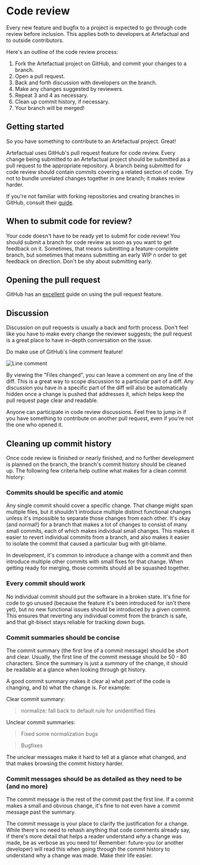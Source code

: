 Code review
===========

Every new feature and bugfix to a project is expected to go through code review before inclusion.
This applies both to developers at Artefactual and to outside contributors.

Here's an outline of the code review process:

1) Fork the Artefactual project on GitHub, and commit your changes to a branch.
2) Open a pull request.
3) Back and forth discussion with developers on the branch.
4) Make any changes suggested by reviewers.
5) Repeat 3 and 4 as necessary.
6) Clean up commit history, if necessary.
7) Your branch will be merged!

Getting started
---------------

So you have something to contribute to an Artefactual project. Great!

Artefactual uses GitHub's pull request feature for code review.
Every change being submitted to an Artefactual project should be submitted as a pull request to the appropriate repository.
A branch being submitted for code review should contain commits covering a related section of code.
Try not to bundle unrelated changes together in one branch; it makes review harder.

If you're not familiar with forking repositories and creating branches in GitHub, consult their [guide](https://help.github.com/articles/fork-a-repo).

When to submit code for review?
-------------------------------

Your code doesn't have to be ready yet to submit for code review!
You should submit a branch for code review as soon as you want to get feedback on it.
Sometimes, that means submitting a feature-complete branch, but sometimes that means submitting an early WIP n order to get feedback on direction.
Don't be shy about submitting early.

Opening the pull request
------------------------

GitHub has an [excellent](https://help.github.com/articles/using-pull-requests) guide on using the pull request feature.

Discussion
----------

Discussion on pull requests is usually a back and forth process.
Don't feel like you have to make every change the reviewer suggests; the pull request is a great place to have in-depth conversation on the issue.

Do make use of GitHub's line comment feature!

![Line comment](http://i.imgur.com/FsWppGN.png)

By viewing the "Files changed", you can leave a comment on any line of the diff.
This is a great way to scope discussion to a particular part of a diff.
Any discussion you have in a specific part of the diff will also be automatically hidden once a change is pushed that addresses it, which helps keep the pull request page clear and readable.

Anyone can participate in code review discussions.
Feel free to jump in if you have something to contribute on another pull request, even if you're not the one who opened it.

Cleaning up commit history
--------------------------

Once code review is finished or nearly finished, and no further development is planned on the branch, the branch's commit history should be cleaned up.
The following few criteria help outline what makes for a clean commit history:

### Commits should be specific and atomic

Any single commit should cover a specific change.
That change might span multiple files, but it shouldn't introduce multiple distinct functional changes unless it's impossible to separate those changes from each other.
It's okay (and normal!) for a branch that makes a lot of changes to consist of many small commits, each of which makes individual small changes.
This makes it easier to revert individual commits from a branch, and also makes it easier to isolate the commit that caused a particular bug with git-blame.

In development, it's common to introduce a change with a commit and then introduce multiple other commits with small fixes for that change.
When getting ready for merging, those commits should all be squashed together.

### Every commit should work

No individual commit should put the software in a broken state.
It's fine for code to go unused (because the feature it's been introduced for isn't there yet), but no new functional issues should be introduced by a given commit.
This ensures that reverting any individual commit from the branch is safe, and that git-bisect stays reliable for tracking down bugs.

### Commit summaries should be concise

The commit summary (the first line of a commit message) should be short and clear.
Usually, the first line of the commit message should be 50 - 80 characters.
Since the summary is just a *summary* of the change, it should be readable at a glance when looking through git history.

A good commit summary makes it clear a) what *part* of the code is changing, and b) what the change is.
For example:

Clear commit summary:
> normalize: fall back to default rule for unidentified files

Unclear commit summaries:
> Fixed some normalization bugs

> Bugfixes

The unclear messages make it hard to tell at a glance what changed, and that makes browsing the commit history harder.

### Commit messages should be as detailed as they need to be (and no more)

The commit message is the rest of the commit past the first line.
If a commit makes a small and obvious change, it's fine to not even have a commit message past the summary.

The commit message is your place to clarify the justification for a change.
While there's no need to rehash anything that code comments already say, if there's more detail that helps a reader understand *why* a change was made, be as verbose as you need to!
Remember: future-you (or another developer) will read this when going through the commit history to understand why a change was made.
Make their life easier.

